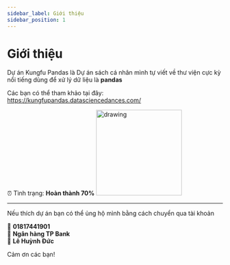 ```yaml
---
sidebar_label: Giới thiệu
sidebar_position: 1
---
```


# Giới thiệu
Dự án Kungfu Pandas là Dự án sách cá nhân mình tự viết về thư viện cực kỳ nổi tiếng dùng để xử lý dữ liệu là **pandas**

Các bạn có thể tham khảo tại đây: https://kungfupandas.datasciencedances.com/

⏰ Tình trạng: **Hoàn thành 70%**
<img src="https://kungfupandas.datasciencedances.com/images/index/cover.jpg" alt="drawing" width="200"/>

----

Nếu thích dự án bạn có thể ủng hộ mình bằng cách chuyển qua tài khoản

**🏦** **01817441901**\
**🏦** **Ngân hàng TP Bank**\
**🏦** **Lê Huỳnh Đức**

Cảm ơn các bạn!


